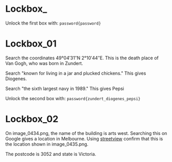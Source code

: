 # Lockbox_
Unlock the first box with:
`password{password}`

# Lockbox_01
Search the coordinates 49°04′31″N 2°10′44″E. This is the death place of Van Gogh, who was born in Zundert.

Search "known for living in a jar and plucked chickens." This gives Diogenes.

Search "the sixth largest navy in 1989." This gives Pepsi

Unlock the second box with:
`password{zundert_diogenes_pepsi}`

# Lockbox_02

On image_0434.png, the name of the building is arts west. Searching this on Google gives a location in Melbourne. Using [streetview](https://www.google.com/maps/@-37.7973691,144.9597917,3a,75y,313.32h,84.75t/data=!3m7!1e1!3m5!1sAF1QipPz_LrfkuNyJIA9MVbgmZt89pl84HYNSSE8S6IT!2e10!3e11!7i13312!8i6656?hl=en) confirm that this is the location shown in image_0435.png.

The postcode is 3052 and state is Victoria.
